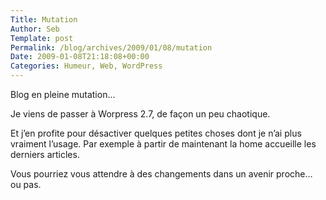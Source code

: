 ```yaml
--- 
Title: Mutation
Author: Seb
Template: post
Permalink: /blog/archives/2009/01/08/mutation
Date: 2009-01-08T21:18:08+00:00
Categories: Humeur, Web, WordPress
--- 
```


Blog en pleine mutation&#8230;

Je viens de passer à Worpress 2.7, de façon un peu chaotique.

Et j&rsquo;en profite pour désactiver quelques petites choses dont je n&rsquo;ai plus vraiment l&rsquo;usage. Par exemple à partir de maintenant la home accueille les derniers articles.

Vous pourriez vous attendre à des changements dans un avenir proche&#8230; ou pas.